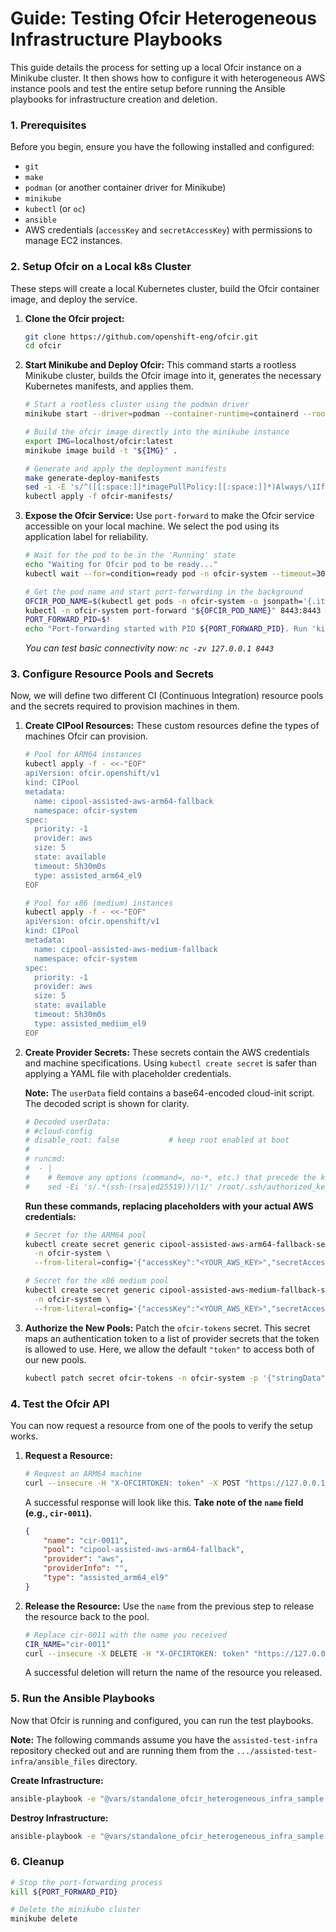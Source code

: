 # Guide: Testing Ofcir Heterogeneous Infrastructure Playbooks

This guide details the process for setting up a local Ofcir instance on a Minikube cluster. It then shows how to configure it with heterogeneous AWS instance pools and test the entire setup before running the Ansible playbooks for infrastructure creation and deletion.

### 1. Prerequisites

Before you begin, ensure you have the following installed and configured:

* `git`
* `make`
* `podman` (or another container driver for Minikube)
* `minikube`
* `kubectl` (or `oc`)
* `ansible`
* AWS credentials (`accessKey` and `secretAccessKey`) with permissions to manage EC2 instances.

### 2. Setup Ofcir on a Local k8s Cluster

These steps will create a local Kubernetes cluster, build the Ofcir container image, and deploy the service.

1.  **Clone the Ofcir project:**
    ```bash
    git clone https://github.com/openshift-eng/ofcir.git
    cd ofcir
    ```

2.  **Start Minikube and Deploy Ofcir:**
    This command starts a rootless Minikube cluster, builds the Ofcir image into it, generates the necessary Kubernetes manifests, and applies them.
    ```bash
    # Start a rootless cluster using the podman driver
    minikube start --driver=podman --container-runtime=containerd --rootless=true

    # Build the ofcir image directly into the minikube instance
    export IMG=localhost/ofcir:latest
    minikube image build -t "${IMG}" .

    # Generate and apply the deployment manifests
    make generate-deploy-manifests
    sed -i -E 's/^([[:space:]]*imagePullPolicy:[[:space:]]*)Always/\1IfNotPresent/' ./ofcir-manifests/ofcir-operator.yaml
    kubectl apply -f ofcir-manifests/
    ```

3.  **Expose the Ofcir Service:**
    Use `port-forward` to make the Ofcir service accessible on your local machine. We select the pod using its application label for reliability.
    ```bash
    # Wait for the pod to be in the 'Running' state
    echo "Waiting for Ofcir pod to be ready..."
    kubectl wait --for=condition=ready pod -n ofcir-system --timeout=300s

    # Get the pod name and start port-forwarding in the background
    OFCIR_POD_NAME=$(kubectl get pods -n ofcir-system -o jsonpath='{.items[0].metadata.name}')
    kubectl -n ofcir-system port-forward "${OFCIR_POD_NAME}" 8443:8443 &
    PORT_FORWARD_PID=$!
    echo "Port-forwarding started with PID ${PORT_FORWARD_PID}. Run 'kill ${PORT_FORWARD_PID}' to stop it."
    ```
    *You can test basic connectivity now: `nc -zv 127.0.0.1 8443`*

### 3. Configure Resource Pools and Secrets

Now, we will define two different CI (Continuous Integration) resource pools and the secrets required to provision machines in them.

1.  **Create CIPool Resources:**
    These custom resources define the types of machines Ofcir can provision.
    ```bash
    # Pool for ARM64 instances
    kubectl apply -f - <<-"EOF"
    apiVersion: ofcir.openshift/v1
    kind: CIPool
    metadata:
      name: cipool-assisted-aws-arm64-fallback
      namespace: ofcir-system
    spec:
      priority: -1
      provider: aws
      size: 5
      state: available
      timeout: 5h30m0s
      type: assisted_arm64_el9
    EOF

    # Pool for x86 (medium) instances
    kubectl apply -f - <<-"EOF"
    apiVersion: ofcir.openshift/v1
    kind: CIPool
    metadata:
      name: cipool-assisted-aws-medium-fallback
      namespace: ofcir-system
    spec:
      priority: -1
      provider: aws
      size: 5
      state: available
      timeout: 5h30m0s
      type: assisted_medium_el9
    EOF
    ```

2.  **Create Provider Secrets:**
    These secrets contain the AWS credentials and machine specifications. Using `kubectl create secret` is safer than applying a YAML file with placeholder credentials.

    **Note:** The `userData` field contains a base64-encoded cloud-init script. The decoded script is shown for clarity.
    ```yaml
    # Decoded userData:
    # #cloud-config
    # disable_root: false           # keep root enabled at boot
    #
    # runcmd:
    #  - |
    #    # Remove any options (command=, no-*, etc.) that precede the key type
    #    sed -Ei 's/.*(ssh-(rsa|ed25519))/\1/' /root/.ssh/authorized_keys
    ```

    **Run these commands, replacing placeholders with your actual AWS credentials:**
    ```bash
    # Secret for the ARM64 pool
    kubectl create secret generic cipool-assisted-aws-arm64-fallback-secret \
      -n ofcir-system \
      --from-literal=config='{"accessKey":"<YOUR_AWS_KEY>","secretAccessKey":"<YOUR_AWS_SECRET_KEY>","userData":"I2Nsb3VkLWNvbmZpZwpkaXNhYmxlX3Jvb3Q6IGZhbHNlICAgICAgICAgICAgICMga2VlcCByb290IGVuYWJsZWQgYXQgYm9vdAoKcnVuY21kOgogIC0gfAogICAgIyBSZW1vdmUgYW55IG9wdGlvbnMgKGNvbW1hbmQ9LCBuby0qLCBldGMuKSB0aGF0IHByZWNlZGUgdGhlIGtleSB0eXBlCiAgICBzZWQgLUVpICdzL14uKihzc2gtKHJzYXxlZDI1NTE5KSkvXDEvJyAvcm9vdC8uc3NoL2F1dGhvcml6ZWRfa2V5cwo=","machineSpec":{"regions":[{"name":"us-east-1","keyPairName":"assisted-installer-ci","securityGroupID":"sg-0e734795b128e792a","subnetID":"subnet-038f4d7a5c1df449d","instances":[{"type":"c6g.metal","amiID":"ami-0091bb44bfaef1c17"}]}],"device":{"deviceName":"/dev/sda1","deviceSize":1024,"deviceType":"gp2"}}}'

    # Secret for the x86 medium pool
    kubectl create secret generic cipool-assisted-aws-medium-fallback-secret \
      -n ofcir-system \
      --from-literal=config='{"accessKey":"<YOUR_AWS_KEY>","secretAccessKey":"<YOUR_AWS_SECRET_KEY>","userData":"I2Nsb3VkLWNvbmZpZwpkaXNhYmxlX3Jvb3Q6IGZhbHNlICAgICAgICAgICAgICMga2VlcCByb290IGVuYWJsZWQgYXQgYm9vdAoKcnVuY21kOgogIC0gfAogICAgIyBSZW1vdmUgYW55IG9wdGlvbnMgKGNvbW1hbmQ9LCBuby0qLCBldGMuKSB0aGF0IHByZWNlZGUgdGhlIGtleSB0eXBlCiAgICBzZWQgLUVpICdzL14uKihzc2gtKHJzYXxlZDI1NTE5KSkvXDEvJyAvcm9vdC8uc3NoL2F1dGhvcml6ZWRfa2V5cwo=","machineSpec":{"regions":[{"name":"us-east-1","keyPairName":"assisted-installer-ci","securityGroupID":"sg-0e734795b128e792a","subnetID":"subnet-038f4d7a5c1df449d","instances":[{"type":"c5n.metal","amiID":"ami-0a73e96a849c232cc"}]}],"device":{"deviceName":"/dev/sda1","deviceSize":1024,"deviceType":"gp2"}}}'
    ```

3.  **Authorize the New Pools:**
    Patch the `ofcir-tokens` secret. This secret maps an authentication token to a list of provider secrets that the token is allowed to use. Here, we allow the default `"token"` to access both of our new pools.
    ```bash
    kubectl patch secret ofcir-tokens -n ofcir-system -p '{"stringData": {"token": "cipool-assisted-aws-medium-fallback,cipool-assisted-aws-arm64-fallback"}}'
    ```

### 4. Test the Ofcir API

You can now request a resource from one of the pools to verify the setup works.

1.  **Request a Resource:**
    ```bash
    # Request an ARM64 machine
    curl --insecure -H "X-OFCIRTOKEN: token" -X POST "https://127.0.0.1:8443/v1/ofcir?type=assisted_arm64_el9"
    ```

    A successful response will look like this. **Take note of the `name` field (e.g., `cir-0011`).**
    ```json
    {
        "name": "cir-0011",
        "pool": "cipool-assisted-aws-arm64-fallback",
        "provider": "aws",
        "providerInfo": "",
        "type": "assisted_arm64_el9"
    }
    ```

2.  **Release the Resource:**
    Use the `name` from the previous step to release the resource back to the pool.
    ```bash
    # Replace cir-0011 with the name you received
    CIR_NAME="cir-0011"
    curl --insecure -X DELETE -H "X-OFCIRTOKEN: token" "https://127.0.0.1:8443/v1/ofcir/${CIR_NAME}"
    ```
    A successful deletion will return the name of the resource you released.

### 5. Run the Ansible Playbooks

Now that Ofcir is running and configured, you can run the test playbooks.

**Note:** The following commands assume you have the `assisted-test-infra` repository checked out and are running them from the `.../assisted-test-infra/ansible_files` directory.

**Create Infrastructure:**
```bash
ansible-playbook -e "@vars/standalone_ofcir_heterogeneous_infra_sample.yml" ofcir_heterogeneous_create_infra_playbook.yml
```

**Destroy Infrastructure:**
```bash
ansible-playbook -e "@vars/standalone_ofcir_heterogeneous_infra_sample.yml" ofcir_heterogeneous_destroy_infra_playbook.yml
```

### 6. Cleanup
```bash
# Stop the port-forwarding process
kill ${PORT_FORWARD_PID}

# Delete the minikube cluster
minikube delete
```
